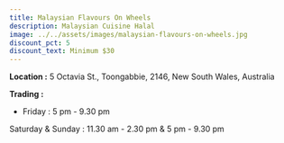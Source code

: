 ```yaml
---
title: Malaysian Flavours On Wheels
description: Malaysian Cuisine Halal
image: ../../assets/images/malaysian-flavours-on-wheels.jpg
discount_pct: 5
discount_text: Minimum $30
---
```

**Location :** 5 Octavia St., Toongabbie, 2146, New South Wales, Australia 

**Trading :**

* Friday : 5 pm - 9.30 pm

Saturday & Sunday : 11.30 am - 2.30 pm & 5 pm - 9.30 pm
